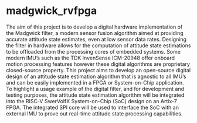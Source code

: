 # madgwick_rvfpga
The aim of this project is to develop a digital hardware implementation of the Madgwick filter, a modern sensor fusion algorithm aimed at providing accurate attitude state estimates, even at low sensor data rates. Designing the filter in hardware allows for the computation of attitude state estimations to be offloaded from the processing cores of embedded systems. Some modern IMU’s such as the TDK InvenSense ICM-20948 offer onboard motion processing features however these digital algorithms are proprietary closed-source property. This project aims to develop an open-source digital design of an attitude state estimation algorithm that is agnostic to all IMU’s and can be easily implemented in a FPGA or System-on-Chip application. 
To highlight a usage example of the digital filter, and for development and testing purposes, the attitude state estimation algorithm will be integrated into the RISC-V SwerVolfX System-on-Chip (SoC) design on an Artix-7 FPGA. The integrated SPI core will be used to interface the SoC with an external IMU to prove out real-time attitude state processing capabilities. 
